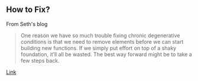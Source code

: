 ## How to Fix?
From Seth's blog
> One reason we have so much trouble fixing chronic degenerative conditions is that we need to remove elements before we can start building new functions. If we simply put effort on top of a shaky foundation, it’ll all be wasted. The best way forward might be to take a few steps back.

[Link](https://seths.blog/2023/05/the-thing-about-decay/)

